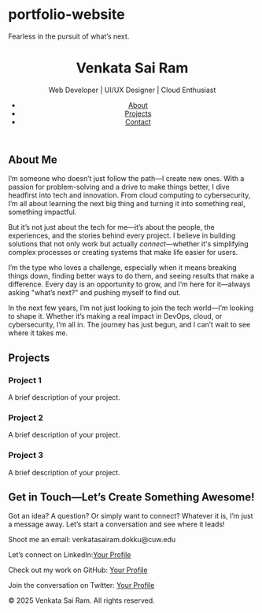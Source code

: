 # portfolio-website
<!DOCTYPE html>
<html lang="en">
<head>
  <meta charset="UTF-8">
  <meta name="viewport" content="width=device-width, initial-scale=1.0">
  Fearless in the pursuit of what’s next.
  <link rel="stylesheet" href="style.css">
</head>
<body>
  <header>
    <div class="container">
      <h1>Venkata Sai Ram</h1>
      <p>Web Developer | UI/UX Designer | Cloud Enthusiast</p>
      <nav>
        <ul>
          <li><a href="#about">About</a></li>
          <li><a href="#projects">Projects</a></li>
          <li><a href="#contact">Contact</a></li>
        </ul>
      </nav>
    </div>
  </header>

  <section id="about">
    <div class="container">
      <h2>About Me</h2>
      <p>

I’m someone who doesn’t just follow the path—I create new ones. With a passion for problem-solving and a drive to make things better, I dive headfirst into tech and innovation. From cloud computing to cybersecurity, I’m all about learning the next big thing and turning it into something real, something impactful.

But it’s not just about the tech for me—it’s about the people, the experiences, and the stories behind every project. I believe in building solutions that not only work but actually *connect*—whether it's simplifying complex processes or creating systems that make life easier for users. 

I’m the type who loves a challenge, especially when it means breaking things down, finding better ways to do them, and seeing results that make a difference. Every day is an opportunity to grow, and I’m here for it—always asking "what’s next?" and pushing myself to find out. 

In the next few years, I’m not just looking to join the tech world—I’m looking to shape it. Whether it’s making a real impact in DevOps, cloud, or cybersecurity, I’m all in. The journey has just begun, and I can’t wait to see where it takes me.</p>
    </div>
  </section>

  <section id="projects">
    <div class="container">
      <h2>Projects</h2>
      <div class="project-grid">
        <div class="project-card">
          <h3>Project 1</h3>
          <p>A brief description of your project.</p>
        </div>
        <div class="project-card">
          <h3>Project 2</h3>
          <p>A brief description of your project.</p>
        </div>
        <div class="project-card">
          <h3>Project 3</h3>
          <p>A brief description of your project.</p>
        </div>
      </div>
    </div>
  </section>

  <section id="contact">
    <div class="container">
      <h2>Get in Touch—Let’s Create Something Awesome!</h2>
      <p>Got an idea? A question? Or simply want to connect? Whatever it is, I’m just a message away. Let’s start a conversation and see where it leads!</p>
      <p>Shoot me an email: venkatasairam.dokku@cuw.edu</p>
      
<p>Let’s connect on LinkedIn:<a href="#">Your Profile</a> </p>
<p>Check out my work on GitHub: <a href="#">Your Profile</a></p>
<p>Join the conversation on Twitter: <a href="#">Your Profile</a></p>
   </div>
  </section>

  <footer>
    <p>&copy; 2025 Venkata Sai Ram. All rights reserved.</p>
  </footer>

  <script src="script.js"></script>
</body>
</html>

